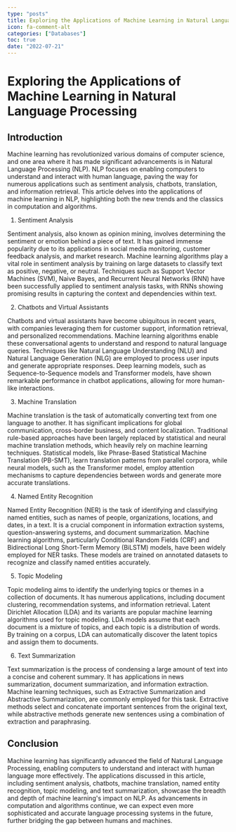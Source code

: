 ```yaml
---
type: "posts"
title: Exploring the Applications of Machine Learning in Natural Language Processing
icon: fa-comment-alt
categories: ["Databases"]
toc: true
date: "2022-07-21"
---
```




# Exploring the Applications of Machine Learning in Natural Language Processing

## Introduction

Machine learning has revolutionized various domains of computer science, and one area where it has made significant advancements is in Natural Language Processing (NLP). NLP focuses on enabling computers to understand and interact with human language, paving the way for numerous applications such as sentiment analysis, chatbots, translation, and information retrieval. This article delves into the applications of machine learning in NLP, highlighting both the new trends and the classics in computation and algorithms.

1. Sentiment Analysis

Sentiment analysis, also known as opinion mining, involves determining the sentiment or emotion behind a piece of text. It has gained immense popularity due to its applications in social media monitoring, customer feedback analysis, and market research. Machine learning algorithms play a vital role in sentiment analysis by training on large datasets to classify text as positive, negative, or neutral. Techniques such as Support Vector Machines (SVM), Naive Bayes, and Recurrent Neural Networks (RNN) have been successfully applied to sentiment analysis tasks, with RNNs showing promising results in capturing the context and dependencies within text.

2. Chatbots and Virtual Assistants

Chatbots and virtual assistants have become ubiquitous in recent years, with companies leveraging them for customer support, information retrieval, and personalized recommendations. Machine learning algorithms enable these conversational agents to understand and respond to natural language queries. Techniques like Natural Language Understanding (NLU) and Natural Language Generation (NLG) are employed to process user inputs and generate appropriate responses. Deep learning models, such as Sequence-to-Sequence models and Transformer models, have shown remarkable performance in chatbot applications, allowing for more human-like interactions.

3. Machine Translation

Machine translation is the task of automatically converting text from one language to another. It has significant implications for global communication, cross-border business, and content localization. Traditional rule-based approaches have been largely replaced by statistical and neural machine translation methods, which heavily rely on machine learning techniques. Statistical models, like Phrase-Based Statistical Machine Translation (PB-SMT), learn translation patterns from parallel corpora, while neural models, such as the Transformer model, employ attention mechanisms to capture dependencies between words and generate more accurate translations.

4. Named Entity Recognition

Named Entity Recognition (NER) is the task of identifying and classifying named entities, such as names of people, organizations, locations, and dates, in a text. It is a crucial component in information extraction systems, question-answering systems, and document summarization. Machine learning algorithms, particularly Conditional Random Fields (CRF) and Bidirectional Long Short-Term Memory (BiLSTM) models, have been widely employed for NER tasks. These models are trained on annotated datasets to recognize and classify named entities accurately.

5. Topic Modeling

Topic modeling aims to identify the underlying topics or themes in a collection of documents. It has numerous applications, including document clustering, recommendation systems, and information retrieval. Latent Dirichlet Allocation (LDA) and its variants are popular machine learning algorithms used for topic modeling. LDA models assume that each document is a mixture of topics, and each topic is a distribution of words. By training on a corpus, LDA can automatically discover the latent topics and assign them to documents.

6. Text Summarization

Text summarization is the process of condensing a large amount of text into a concise and coherent summary. It has applications in news summarization, document summarization, and information extraction. Machine learning techniques, such as Extractive Summarization and Abstractive Summarization, are commonly employed for this task. Extractive methods select and concatenate important sentences from the original text, while abstractive methods generate new sentences using a combination of extraction and paraphrasing.

## Conclusion

Machine learning has significantly advanced the field of Natural Language Processing, enabling computers to understand and interact with human language more effectively. The applications discussed in this article, including sentiment analysis, chatbots, machine translation, named entity recognition, topic modeling, and text summarization, showcase the breadth and depth of machine learning's impact on NLP. As advancements in computation and algorithms continue, we can expect even more sophisticated and accurate language processing systems in the future, further bridging the gap between humans and machines.